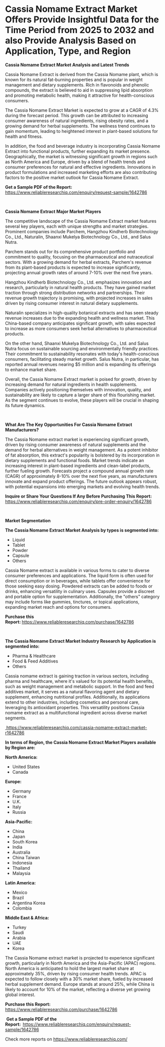 <p><h1>Cassia Nomame Extract Market Offers Provide Insightful Data for the Time Period from 2025 to 2032 and also Provide Analysis Based on Application, Type, and Region</h1></p><p><strong>Cassia Nomame Extract Market Analysis and Latest Trends</strong></p>
<p><p>Cassia Nomame Extract is derived from the Cassia Nomame plant, which is known for its natural fat-burning properties and is popular in weight management and dietary supplements. Rich in flavonoids and phenolic compounds, the extract is believed to aid in suppressing lipid absorption and promoting metabolic health, making it attractive for health-conscious consumers.</p><p>The Cassia Nomame Extract Market is expected to grow at a CAGR of 4.3% during the forecast period. This growth can be attributed to increasing consumer awareness of natural ingredients, rising obesity rates, and a growing demand for herbal supplements. The wellness trend continues to gain momentum, leading to heightened interest in plant-based solutions for health and fitness.</p><p>In addition, the food and beverage industry is incorporating Cassia Nomame Extract into functional products, further expanding its market presence. Geographically, the market is witnessing significant growth in regions such as North America and Europe, driven by a blend of health trends and consumer preferences for natural and effective ingredients. Innovations in product formulations and increased marketing efforts are also contributing factors to the positive market outlook for Cassia Nomame Extract.</p></p>
<p><strong>Get a Sample PDF of the Report:&nbsp;</strong> <a href="https://www.reliableresearchiq.com/enquiry/request-sample/1642786?utm_campaign=3259&utm_medium=2&utm_source=Github&utm_content=ia&utm_term=01042025&utm_id=cassia-nomame-extract">https://www.reliableresearchiq.com/enquiry/request-sample/1642786</a></p>
<p>&nbsp;</p>
<p><strong>Cassia Nomame Extract Major Market Players</strong></p>
<p><p>The competitive landscape of the Cassia Nomame Extract market features several key players, each with unique strengths and market strategies. Prominent companies include Parchem, Hangzhou Kindherb Biotechnology Co., Ltd., Naturalin, Shaanxi Mukelya Biotechnology Co., Ltd., and Salus Nutra.</p><p>Parchem stands out for its comprehensive product portfolio and commitment to quality, focusing on the pharmaceutical and nutraceutical sectors. With a growing demand for herbal extracts, Parchem's revenue from its plant-based products is expected to increase significantly, projecting annual growth rates of around 7-10% over the next five years.</p><p>Hangzhou Kindherb Biotechnology Co., Ltd. emphasizes innovation and research, particularly in natural health products. They have gained market traction through strong distribution networks and partnerships. Their revenue growth trajectory is promising, with projected increases in sales driven by rising consumer interest in natural dietary supplements.</p><p>Naturalin specializes in high-quality botanical extracts and has seen steady revenue increases due to the expanding health and wellness market. This China-based company anticipates significant growth, with sales expected to increase as more consumers seek herbal alternatives to pharmaceutical products.</p><p>On the other hand, Shaanxi Mukelya Biotechnology Co., Ltd. and Salus Nutra focus on sustainable sourcing and environmentally friendly practices. Their commitment to sustainability resonates with today's health-conscious consumers, facilitating steady market growth. Salus Nutra, in particular, has reported annual revenues nearing $5 million and is expanding its offerings to enhance market share.</p><p>Overall, the Cassia Nomame Extract market is poised for growth, driven by increasing demand for natural ingredients in health supplements. Companies actively positioning themselves with innovation, quality, and sustainability are likely to capture a larger share of this flourishing market. As the segment continues to evolve, these players will be crucial in shaping its future dynamics.</p></p>
<p>&nbsp;</p>
<p><strong>What Are The Key Opportunities For Cassia Nomame Extract Manufacturers?</strong></p>
<p><p>The Cassia Nomame extract market is experiencing significant growth, driven by rising consumer awareness of natural supplements and the demand for herbal alternatives in weight management. As a potent inhibitor of fat absorption, this extract's popularity is bolstered by its incorporation in dietary supplements and functional foods. Market trends indicate an increasing interest in plant-based ingredients and clean-label products, further fueling growth. Forecasts project a compound annual growth rate (CAGR) of approximately 8-10% over the next five years, as manufacturers innovate and expand product offerings. The future outlook appears robust, with potential expansions into emerging markets and evolving health trends.</p></p>
<p><strong>Inquire or Share Your Questions If Any Before Purchasing This Report:</strong> <a href="https://www.reliableresearchiq.com/enquiry/pre-order-enquiry/1642786?utm_campaign=3259&utm_medium=2&utm_source=Github&utm_content=ia&utm_term=01042025&utm_id=cassia-nomame-extract">https://www.reliableresearchiq.com/enquiry/pre-order-enquiry/1642786</a></p>
<p>&nbsp;</p>
<p><strong>Market Segmentation</strong></p>
<p><strong>The Cassia Nomame Extract Market Analysis by types is segmented into:</strong></p>
<p><ul><li>Liquid</li><li>Tablet</li><li>Powder</li><li>Capsule</li><li>Others</li></ul></p>
<p><p>Cassia Nomame extract is available in various forms to cater to diverse consumer preferences and applications. The liquid form is often used for direct consumption or in beverages, while tablets offer convenience for those seeking easy dosing. Powdered extracts can be added to foods or drinks, enhancing versatility in culinary uses. Capsules provide a discreet and portable option for supplementation. Additionally, the "others" category may include forms like gummies, tinctures, or topical applications, expanding market reach and options for consumers.</p></p>
<p><strong>Purchase this Report:&nbsp;</strong><a href="https://www.reliableresearchiq.com/purchase/1642786?utm_campaign=3259&utm_medium=2&utm_source=Github&utm_content=ia&utm_term=01042025&utm_id=cassia-nomame-extract">https://www.reliableresearchiq.com/purchase/1642786</a></p>
<p>&nbsp;</p>
<p><strong>The Cassia Nomame Extract Market Industry Research by Application is segmented into:</strong></p>
<p><ul><li>Pharma & Healthcare</li><li>Food & Feed Additives</li><li>Others</li></ul></p>
<p><p>Cassia nomame extract is gaining traction in various sectors, including pharma and healthcare, where it's valued for its potential health benefits, such as weight management and metabolic support. In the food and feed additives market, it serves as a natural flavoring agent and dietary supplement, enhancing nutritional profiles. Additionally, its applications extend to other industries, including cosmetics and personal care, leveraging its antioxidant properties. This versatility positions Cassia nomame extract as a multifunctional ingredient across diverse market segments.</p></p>
<p><a href="https://www.reliableresearchiq.com/cassia-nomame-extract-market-r1642786?utm_campaign=3259&utm_medium=2&utm_source=Github&utm_content=ia&utm_term=01042025&utm_id=cassia-nomame-extract">&nbsp;https://www.reliableresearchiq.com/cassia-nomame-extract-market-r1642786</a></p>
<p><strong>In terms of Region, the Cassia Nomame Extract Market Players available by Region are:</strong></p>
<p>
    <p> <strong> North America: </strong>
        <ul>
            <li>United States</li>
            <li>Canada</li>
        </ul>
        </p> 
    <p> <strong> Europe: </strong>
        <ul>
            <li>Germany</li>
            <li>France</li>
            <li>U.K.</li>
            <li>Italy</li>
            <li>Russia</li>
        </ul>
        </p> 
    <p> <strong> Asia-Pacific: </strong>
        <ul>
            <li>China</li>
            <li>Japan</li>
            <li>South Korea</li>
            <li>India</li>
            <li>Australia</li>
            <li>China Taiwan</li>
            <li>Indonesia</li>
            <li>Thailand</li>
            <li>Malaysia</li>
        </ul>
        </p> 
    <p> <strong> Latin America: </strong>
        <ul>
            <li>Mexico</li>
            <li>Brazil</li>
            <li>Argentina Korea</li>
            <li>Colombia</li>
        </ul>
        </p> 
    <p> <strong> Middle East & Africa: </strong>
        <ul>
            <li>Turkey</li>
            <li>Saudi</li>
            <li>Arabia</li>
            <li>UAE</li>
            <li>Korea</li>
        </ul>
    </p>
    </p>
<p><p>The Cassia Nomame extract market is projected to experience significant growth, particularly in North America and the Asia-Pacific (APAC) regions. North America is anticipated to hold the largest market share at approximately 35%, driven by rising consumer health trends. APAC is expected to follow closely with a 30% market share, fueled by increased herbal supplement demand. Europe stands at around 25%, while China is likely to account for 10% of the market, reflecting a diverse yet growing global interest.</p></p>
<p><strong>Purchase this Report: </strong><a href="https://www.reliableresearchiq.com/purchase/1642786?utm_campaign=3259&utm_medium=2&utm_source=Github&utm_content=ia&utm_term=01042025&utm_id=cassia-nomame-extract">https://www.reliableresearchiq.com/purchase/1642786</a></p>
<p>&nbsp;<strong>Get a Sample PDF of the Report:&nbsp;&nbsp;</strong><a href="https://www.reliableresearchiq.com/enquiry/request-sample/1642786?utm_campaign=3259&utm_medium=2&utm_source=Github&utm_content=ia&utm_term=01042025&utm_id=cassia-nomame-extract">https://www.reliableresearchiq.com/enquiry/request-sample/1642786</a></p>
<p><strong></strong></p>
<p>Check more reports on <a href="https://www.reliableresearchiq.com/?utm_campaign=3259&utm_medium=2&utm_source=Github&utm_content=ia&utm_term=01042025&utm_id=cassia-nomame-extract">https://www.reliableresearchiq.com/</a></p>